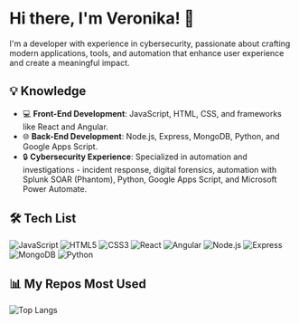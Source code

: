 # Hi there, I'm Veronika! 👋

I'm a developer with experience in cybersecurity, passionate about crafting modern applications, tools, and automation that enhance user experience and create a meaningful impact.

## 💡 Knowledge
- 💻 **Front-End Development**: JavaScript, HTML, CSS, and frameworks like React and Angular.
- 🌐 **Back-End Development**: Node.js, Express, MongoDB, Python, and Google Apps Script.
- 🔒 **Cybersecurity Experience**: Specialized in automation and investigations - incident response, digital forensics, automation with Splunk SOAR (Phantom), Python, Google Apps Script, and Microsoft Power Automate.

## 🛠️ Tech List
![JavaScript](https://img.shields.io/badge/-JavaScript-F7DF1E?logo=javascript&logoColor=black)
![HTML5](https://img.shields.io/badge/-HTML5-E34F26?logo=html5&logoColor=white)
![CSS3](https://img.shields.io/badge/-CSS3-1572B6?logo=css3&logoColor=white)
![React](https://img.shields.io/badge/-React-61DAFB?logo=react&logoColor=black)
![Angular](https://img.shields.io/badge/-Angular-DD0031?logo=angular&logoColor=white)
![Node.js](https://img.shields.io/badge/-Node.js-339933?logo=node.js&logoColor=white)
![Express](https://img.shields.io/badge/-Express-000000?logo=express&logoColor=white)
![MongoDB](https://img.shields.io/badge/-MongoDB-47A248?logo=mongodb&logoColor=white)
![Python](https://img.shields.io/badge/-Python-3776AB?logo=python&logoColor=white)

## 📊 My Repos Most Used
![Top Langs](https://github-readme-stats.vercel.app/api/top-langs/?username=vdevhub&layout=compact&theme=radical)

